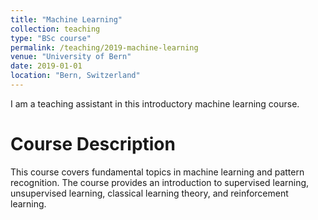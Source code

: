 ```yaml
---
title: "Machine Learning"
collection: teaching
type: "BSc course"
permalink: /teaching/2019-machine-learning
venue: "University of Bern"
date: 2019-01-01
location: "Bern, Switzerland"
---
```


I am a teaching assistant in this introductory machine learning course. 


Course Description
======
This course covers fundamental topics in machine learning and pattern recognition. The course provides an introduction to supervised learning, unsupervised learning, classical learning theory, and reinforcement learning. 
